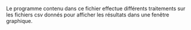 Le programme contenu dans ce fichier effectue différents traitements sur les fichiers csv donnés pour afficher les résultats dans une fenêtre graphique.
